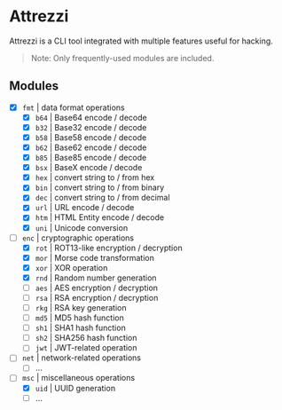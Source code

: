 # Attrezzi

Attrezzi is a CLI tool integrated with multiple features useful for hacking.

> Note: Only frequently-used modules are included.

## Modules

- [x] `fmt` | data format operations
  - [x] `b64` | Base64 encode / decode
  - [x] `b32` | Base32 encode / decode
  - [x] `b58` | Base58 encode / decode
  - [x] `b62` | Base62 encode / decode
  - [x] `b85` | Base85 encode / decode
  - [x] `bsx` | BaseX encode / decode
  - [x] `hex` | convert string to / from hex
  - [x] `bin` | convert string to / from binary
  - [x] `dec` | convert string to / from decimal
  - [x] `url` | URL encode / decode
  - [x] `htm` | HTML Entity encode / decode
  - [x] `uni` | Unicode conversion
- [ ] `enc` | cryptographic operations
  - [x] `rot` | ROT13-like encryption / decryption
  - [x] `mor` | Morse code transformation
  - [x] `xor` | XOR operation
  - [x] `rnd` | Random number generation
  - [ ] `aes` | AES encryption / decryption
  - [ ] `rsa` | RSA encryption / decryption
  - [ ] `rkg` | RSA key generation
  - [ ] `md5` | MD5 hash function
  - [ ] `sh1` | SHA1 hash function
  - [ ] `sh2` | SHA256 hash function
  - [ ] `jwt` | JWT-related operation
- [ ] `net` | network-related operations
  - [ ] ...
- [ ] `msc` | miscellaneous operations
  - [x] `uid` | UUID generation
  - [ ] ...
